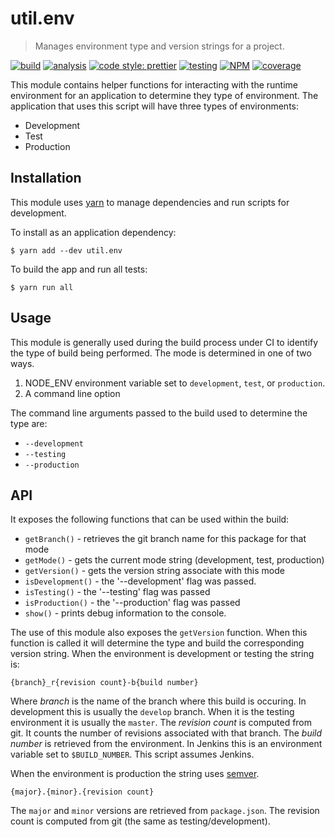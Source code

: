 # util.env

> Manages environment type and version strings for a project.

[![build](https://circleci.com/gh/jmquigley/util.env/tree/master.svg?style=shield)](https://circleci.com/gh/jmquigley/util.env/tree/master)
[![analysis](https://img.shields.io/badge/analysis-tslint-9cf.svg)](https://palantir.github.io/tslint/)
[![code style: prettier](https://img.shields.io/badge/code_style-prettier-ff69b4.svg?style=flat-square)](https://github.com/prettier/prettier)
[![testing](https://img.shields.io/badge/testing-jest-blue.svg)](https://facebook.github.io/jest/)
[![NPM](https://img.shields.io/npm/v/util.env.svg)](https://www.npmjs.com/package/util.env)
[![coverage](https://coveralls.io/repos/github/jmquigley/util.env/badge.svg?branch=master)](https://coveralls.io/github/jmquigley/util.env?branch=master)

This module contains helper functions for interacting with the runtime environment for an application to determine they type of environment.  The application that uses this script will have three types of environments:

- Development
- Test
- Production


## Installation

This module uses [yarn](https://yarnpkg.com/en/) to manage dependencies and run scripts for development.

To install as an application dependency:
```
$ yarn add --dev util.env
```

To build the app and run all tests:
```
$ yarn run all
```


## Usage
This module is generally used during the build process under CI to identify the type of build being performed.  The mode is determined in one of two ways.

1. NODE_ENV environment variable set to `development`, `test`, or `production`.
2. A command line option

The command line arguments passed to the build used to determine the type are:

- `--development`
- `--testing`
- `--production`


## API

It exposes the following functions that can be used within the build:

- `getBranch()` - retrieves the git branch name for this package for that mode
- `getMode()` - gets the current mode string (development, test, production)
- `getVersion()` - gets the version string associate with this mode
- `isDevelopment()` - the '--development' flag was passed.
- `isTesting()` - the '--testing' flag was passed
- `isProduction()` - the '--production' flag was passed
- `show()` - prints debug information to the console.


The use of this module also exposes the `getVersion` function.  When this function is called it will determine the type and build the corresponding version string.  When the environment is development or testing the string is:

```
{branch}_r{revision count}-b{build number}
```

Where *branch* is the name of the branch where this build is occuring.  In development this is usually the `develop` branch.  When it is the testing environment it is usually the `master`.  The *revision count* is computed from git.  It counts the number of revisions associated with that branch.  The *build number* is retrieved from the environment.  In Jenkins this is an environment variable set to `$BUILD_NUMBER`.  This script assumes Jenkins.

When the environment is production the string uses [semver](http://semver.org/).

```
{major}.{minor}.{revision count}
```

The `major` and `minor` versions are retrieved from `package.json`.  The revision count is computed from git (the same as testing/development).
